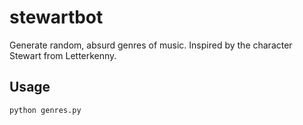# stewartbot
Generate random, absurd genres of music. Inspired by the character Stewart from Letterkenny.

## Usage
`python genres.py`
